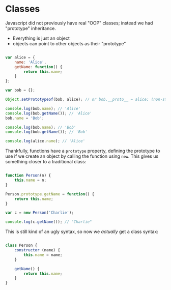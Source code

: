 # Classes

Javascript did not previously have real "OOP" classes; instead we had "prototype" inheritance.

* Everything is just an object
* objects can point to other objects as their "prototype"

```javascript

var alice = {
    name: 'Alice',
    getName: function() {
        return this.name;
    }
};

var bob = {};

Object.setPrototypeof(bob, alice); // or bob.__proto__ = alice; (non-standard)

console.log(bob.name); // 'Alice'
console.log(bob.getName()); // 'Alice'
bob.name = 'Bob';

console.log(bob.name); // 'Bob'
console.log(bob.getName()); // 'Bob'

console.log(alice.name); // 'Alice'

```

Thankfully, functions have a `prototype` property, defining the prototype to use if we
create an object by calling the function using `new`.  This gives us something closer to
a traditional class:

```javascript

function Person(n) {
    this.name = n;
}

Person.prototype.getName = function() {
    return this.name;
}

var c = new Person('Charlie');

console.log(c.getName()); // "Charlie"

```

This is still kind of an ugly syntax, so now we _actually_ get a class syntax:

```javascript

class Person {
    constructor (name) {
        this.name = name;
    }

    getName() {
        return this.name;
    }
}

```
